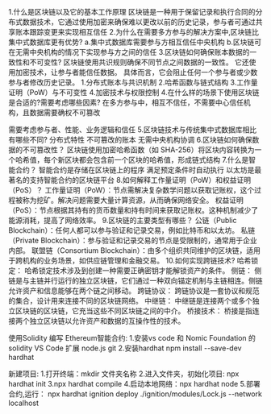  1.什么是区块链以及它的基本工作原理
 区块链是一种用于保留记录和执行合同的分布式数据技术，它通过使用加密来确保难以更改以前的历史记录，参与者可通过共享账本跟踪变更来实现相互信任
 2.为什么在需要多方参与的解决方案中,区块链比集中式数据库更有优势?
  a.集中式数据库需要参与方相互信任中央机构
  b.区块链可在无需中央机构的情况下实现参与方之间的信任
 3.区块链如何确保账本数据的一致性和不可变性?
    区块链使用共识规则确保不同节点之间数据的一致性。 它还使用加密技术，让参与者能信任数据。 具体而言，它会阻止任何一个参与者或少数参与者修改历史记录。
    1.分布式账本与共识机制 
    2.哈希函数与链式结构 
    3.工作量证明（PoW）与不可变性 
    4.加密技术与权限控制
 4.在什么样的场景下使用区块链是合适的?需要考虑哪些因素?
  在多方参与中，相互不信任，不需要中心信任机构，且数据需要确权不可篡改

  需要考虑参与者、性能、业务逻辑和信任
 5.区块链技术与传统集中式数据库相比有哪些不同?
    分布式特性
    不可篡改的账本
    无需中央机构协调
 6.区块链如何确保数据的不可篡改性？
 区块链使用加密哈希函数（如 SHA-256）将区块内容转换为一个哈希值，每个新区块都会包含前一个区块的哈希值，形成链式结构
 7.什么是智能合约？
    智能合约是存储在区块链上的程序
    满足预定条件时自动执行
    以太坊是最著名的支持智能合约的区块链平台
 8.如何解释工作量证明（PoW）和权益证明（PoS）？
    工作量证明（PoW）：节点需解决复杂数学问题以获取记账权，这个过程被称为挖矿。解决问题需要大量计算资源，从而确保网络安全。
    权益证明（PoS）：节点根据其持有的货币数量和持有时间来获取记账权。这种机制减少了能源消耗，提高了网络效率。
 9.区块链的主要类型有哪些？
    公链（Public Blockchain）：任何人都可以参与验证和记录交易，例如比特币和以太坊。
    私链（Private Blockchain）：参与验证和记录交易的节点是受限制的，通常用于企业内部。
    联盟链（Consortium Blockchain）：由多个组织共同维护的区块链，适用于跨机构的业务场景，如供应链管理和金融交易。
 10.如何实现跨链技术?
    哈希锁定： 哈希锁定技术涉及到创建一种需要正确密钥才能解锁资产的条件。
    侧链： 侧链是与主链并行运行的独立区块链，它们通过一种双向锚定机制与主链相连。侧链允许资产和信息能够在两个链之间移动。
    跨链协议： 跨链协议是一套协议和规范的集合，设计用来连接不同的区块链网络。
    中继链： 中继链是连接两个或多个独立区块链的区块链，它充当这些不同区块链之间的中介。
    桥接技术： 桥接是指连接两个独立区块链以允许资产和数据的互操作性的技术。


使用Solidity 编写 Ethereum智能合约:
 1.安装vs code 和 Nomic Foundation 的 solidity VS Code 扩展  node.js  git 
 2.安装hardhat 
  npm install --save-dev hardhat

新建项目:
1.打开终端：mkdir  文件夹名称
2.进入文件夹，初始化项目: npx hardhat init 
3.npx hardhat compile
4.启动本地网络：npx hardhat node 
5.部署合约,运行： npx hardhat ignition deploy ./ignition/modules/Lock.js --network localhost